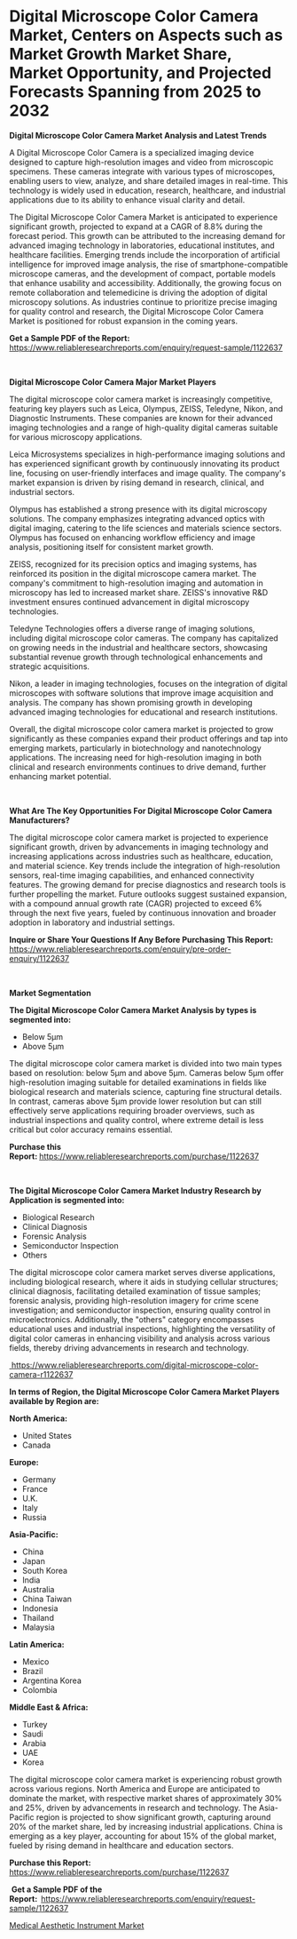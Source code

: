 <p><h1>Digital Microscope Color Camera Market, Centers on Aspects such as Market Growth Market Share, Market Opportunity, and Projected Forecasts Spanning from 2025 to 2032</h1></p><p><strong>Digital Microscope Color Camera Market Analysis and Latest Trends</strong></p>
<p><p>A Digital Microscope Color Camera is a specialized imaging device designed to capture high-resolution images and video from microscopic specimens. These cameras integrate with various types of microscopes, enabling users to view, analyze, and share detailed images in real-time. This technology is widely used in education, research, healthcare, and industrial applications due to its ability to enhance visual clarity and detail.</p><p>The Digital Microscope Color Camera Market is anticipated to experience significant growth, projected to expand at a CAGR of 8.8% during the forecast period. This growth can be attributed to the increasing demand for advanced imaging technology in laboratories, educational institutes, and healthcare facilities. Emerging trends include the incorporation of artificial intelligence for improved image analysis, the rise of smartphone-compatible microscope cameras, and the development of compact, portable models that enhance usability and accessibility. Additionally, the growing focus on remote collaboration and telemedicine is driving the adoption of digital microscopy solutions. As industries continue to prioritize precise imaging for quality control and research, the Digital Microscope Color Camera Market is positioned for robust expansion in the coming years.</p></p>
<p><strong>Get a Sample PDF of the Report:&nbsp;</strong> <a href="https://www.reliableresearchreports.com/enquiry/request-sample/1122637?utm_campaign=2267&utm_medium=2&utm_source=Github&utm_content=ia&utm_term=05032025&utm_id=digital-microscope-color-camera">https://www.reliableresearchreports.com/enquiry/request-sample/1122637</a></p>
<p>&nbsp;</p>
<p><strong>Digital Microscope Color Camera Major Market Players</strong></p>
<p><p>The digital microscope color camera market is increasingly competitive, featuring key players such as Leica, Olympus, ZEISS, Teledyne, Nikon, and Diagnostic Instruments. These companies are known for their advanced imaging technologies and a range of high-quality digital cameras suitable for various microscopy applications.</p><p>Leica Microsystems specializes in high-performance imaging solutions and has experienced significant growth by continuously innovating its product line, focusing on user-friendly interfaces and image quality. The company's market expansion is driven by rising demand in research, clinical, and industrial sectors.</p><p>Olympus has established a strong presence with its digital microscopy solutions. The company emphasizes integrating advanced optics with digital imaging, catering to the life sciences and materials science sectors. Olympus has focused on enhancing workflow efficiency and image analysis, positioning itself for consistent market growth.</p><p>ZEISS, recognized for its precision optics and imaging systems, has reinforced its position in the digital microscope camera market. The company's commitment to high-resolution imaging and automation in microscopy has led to increased market share. ZEISS's innovative R&D investment ensures continued advancement in digital microscopy technologies.</p><p>Teledyne Technologies offers a diverse range of imaging solutions, including digital microscope color cameras. The company has capitalized on growing needs in the industrial and healthcare sectors, showcasing substantial revenue growth through technological enhancements and strategic acquisitions.</p><p>Nikon, a leader in imaging technologies, focuses on the integration of digital microscopes with software solutions that improve image acquisition and analysis. The company has shown promising growth in developing advanced imaging technologies for educational and research institutions.</p><p>Overall, the digital microscope color camera market is projected to grow significantly as these companies expand their product offerings and tap into emerging markets, particularly in biotechnology and nanotechnology applications. The increasing need for high-resolution imaging in both clinical and research environments continues to drive demand, further enhancing market potential.</p></p>
<p>&nbsp;</p>
<p><strong>What Are The Key Opportunities For Digital Microscope Color Camera Manufacturers?</strong></p>
<p><p>The digital microscope color camera market is projected to experience significant growth, driven by advancements in imaging technology and increasing applications across industries such as healthcare, education, and material science. Key trends include the integration of high-resolution sensors, real-time imaging capabilities, and enhanced connectivity features. The growing demand for precise diagnostics and research tools is further propelling the market. Future outlooks suggest sustained expansion, with a compound annual growth rate (CAGR) projected to exceed 6% through the next five years, fueled by continuous innovation and broader adoption in laboratory and industrial settings.</p></p>
<p><strong>Inquire or Share Your Questions If Any Before Purchasing This Report:</strong> <a href="https://www.reliableresearchreports.com/enquiry/pre-order-enquiry/1122637?utm_campaign=2267&utm_medium=2&utm_source=Github&utm_content=ia&utm_term=05032025&utm_id=digital-microscope-color-camera">https://www.reliableresearchreports.com/enquiry/pre-order-enquiry/1122637</a></p>
<p>&nbsp;</p>
<p><strong>Market Segmentation</strong></p>
<p><strong>The Digital Microscope Color Camera Market Analysis by types is segmented into:</strong></p>
<p><ul><li>Below 5µm</li><li>Above 5µm</li></ul></p>
<p><p>The digital microscope color camera market is divided into two main types based on resolution: below 5µm and above 5µm. Cameras below 5µm offer high-resolution imaging suitable for detailed examinations in fields like biological research and materials science, capturing fine structural details. In contrast, cameras above 5µm provide lower resolution but can still effectively serve applications requiring broader overviews, such as industrial inspections and quality control, where extreme detail is less critical but color accuracy remains essential.</p></p>
<p><strong>Purchase this Report:&nbsp;</strong><a href="https://www.reliableresearchreports.com/purchase/1122637?utm_campaign=2267&utm_medium=2&utm_source=Github&utm_content=ia&utm_term=05032025&utm_id=digital-microscope-color-camera">https://www.reliableresearchreports.com/purchase/1122637</a></p>
<p>&nbsp;</p>
<p><strong>The Digital Microscope Color Camera Market Industry Research by Application is segmented into:</strong></p>
<p><ul><li>Biological Research</li><li>Clinical Diagnosis</li><li>Forensic Analysis</li><li>Semiconductor Inspection</li><li>Others</li></ul></p>
<p><p>The digital microscope color camera market serves diverse applications, including biological research, where it aids in studying cellular structures; clinical diagnosis, facilitating detailed examination of tissue samples; forensic analysis, providing high-resolution imagery for crime scene investigation; and semiconductor inspection, ensuring quality control in microelectronics. Additionally, the "others" category encompasses educational uses and industrial inspections, highlighting the versatility of digital color cameras in enhancing visibility and analysis across various fields, thereby driving advancements in research and technology.</p></p>
<p><a href="https://www.reliableresearchreports.com/digital-microscope-color-camera-r1122637?utm_campaign=2267&utm_medium=2&utm_source=Github&utm_content=ia&utm_term=05032025&utm_id=digital-microscope-color-camera">&nbsp;https://www.reliableresearchreports.com/digital-microscope-color-camera-r1122637</a></p>
<p><strong>In terms of Region, the Digital Microscope Color Camera Market Players available by Region are:</strong></p>
<p>
    <p> <strong> North America: </strong>
        <ul>
            <li>United States</li>
            <li>Canada</li>
        </ul>
        </p> 
    <p> <strong> Europe: </strong>
        <ul>
            <li>Germany</li>
            <li>France</li>
            <li>U.K.</li>
            <li>Italy</li>
            <li>Russia</li>
        </ul>
        </p> 
    <p> <strong> Asia-Pacific: </strong>
        <ul>
            <li>China</li>
            <li>Japan</li>
            <li>South Korea</li>
            <li>India</li>
            <li>Australia</li>
            <li>China Taiwan</li>
            <li>Indonesia</li>
            <li>Thailand</li>
            <li>Malaysia</li>
        </ul>
        </p> 
    <p> <strong> Latin America: </strong>
        <ul>
            <li>Mexico</li>
            <li>Brazil</li>
            <li>Argentina Korea</li>
            <li>Colombia</li>
        </ul>
        </p> 
    <p> <strong> Middle East & Africa: </strong>
        <ul>
            <li>Turkey</li>
            <li>Saudi</li>
            <li>Arabia</li>
            <li>UAE</li>
            <li>Korea</li>
        </ul>
    </p>
    </p>
<p><p>The digital microscope color camera market is experiencing robust growth across various regions. North America and Europe are anticipated to dominate the market, with respective market shares of approximately 30% and 25%, driven by advancements in research and technology. The Asia-Pacific region is projected to show significant growth, capturing around 20% of the market share, led by increasing industrial applications. China is emerging as a key player, accounting for about 15% of the global market, fueled by rising demand in healthcare and education sectors.</p></p>
<p><strong>Purchase this Report: </strong><a href="https://www.reliableresearchreports.com/purchase/1122637?utm_campaign=2267&utm_medium=2&utm_source=Github&utm_content=ia&utm_term=05032025&utm_id=digital-microscope-color-camera">https://www.reliableresearchreports.com/purchase/1122637</a></p>
<p>&nbsp;<strong>Get a Sample PDF of the Report:&nbsp;&nbsp;</strong><a href="https://www.reliableresearchreports.com/enquiry/request-sample/1122637?utm_campaign=2267&utm_medium=2&utm_source=Github&utm_content=ia&utm_term=05032025&utm_id=digital-microscope-color-camera">https://www.reliableresearchreports.com/enquiry/request-sample/1122637</a></p>
<p><strong></strong></p>
<p><p><a href="https://github.com/delindacallegari68/Market-Research-Report-List-1/blob/main/medical-aesthetic-instrument-market.md?utm_campaign=2267&utm_medium=2&utm_source=Github&utm_content=ia&utm_term=05032025&utm_id=digital-microscope-color-camera">Medical Aesthetic Instrument Market</a></p></p>